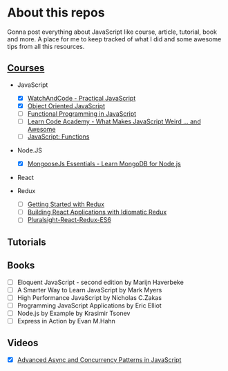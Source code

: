 # About this repos

Gonna post everything about JavaScript like
course, article, tutorial, book and more.
A place for me to keep tracked of what I did
and some awesome tips from all this resources.

## [Courses](https://github.com/EQuimper/all-about-javascript/tree/master/Courses)

  - JavaScript
    - [x] [WatchAndCode - Practical JavaScript](https://watchandcode.com/courses/practical-javascript)
    - [x] [Object Oriented JavaScript](https://www.youtube.com/watch?v=O8wwnhdkPE4)
    - [ ] [Functional Programming in JavaScript](https://www.youtube.com/playlist?list=PL0zVEGEvSaeEd9hlmCXrk5yUyqUag-n84)
    - [ ] [Learn Code Academy - What Makes JavaScript Weird ... and Awesome](https://www.youtube.com/playlist?list=PLoYCgNOIyGABI011EYc-avPOsk1YsMUe_)
    - [ ] [JavaScript: Functions](https://www.lynda.com/JavaScript-tutorials/JavaScript-Functions/148137-2.html)

  - Node.JS
    - [x] [MongooseJs Essentials - Learn MongoDB for Node.js](https://www.udemy.com/mongoosejs-essentials/learn/v4/content)

  - React

  - Redux
    - [ ] [Getting Started with Redux](https://egghead.io/series/getting-started-with-redux)
    - [ ] [Building React Applications with Idiomatic Redux](https://egghead.io/series/building-react-applications-with-idiomatic-redux)
    - [ ] [Pluralsight-React-Redux-ES6](https://app.pluralsight.com/library/courses/react-redux-react-router-es6/table-of-contents)

## Tutorials

## Books

- [ ] Eloquent JavaScript - second edition by Marijn Haverbeke
- [ ] A Smarter Way to Learn JavaScript by Mark Myers
- [ ] High Performance JavaScript by Nicholas C.Zakas
- [ ] Programming JavaScript Applications by Eric Elliot
- [ ] Node.js by Example by Krasimir Tsonev
- [ ] Express in Action by Evan M.Hahn

## Videos
- [x] [Advanced Async and Concurrency Patterns in JavaScript](https://www.youtube.com/watch?v=Qg1SvpIau6U)
